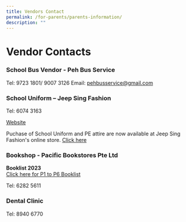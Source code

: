 ```yaml
---
title: Vendors Contact
permalink: /for-parents/parents-information/
description: ""
---
```


# **Vendor Contacts**


### School Bus Vendor - Peh Bus Service ###



Tel: 9723 1801/ 9007 3126
Email: pehbusservice@gmail.com


### School Uniform – Jeep Sing Fashion ###

Tel: 6074 3163

[Website](https://jeepsinguniform.com/)

Puchase of School Uniform and PE attire are now available at Jeep Sing Fashion's online store. 
[Click here](https://jeepsinguniform.com/collections/pasir-ris-primary-school)

### Bookshop - Pacific Bookstores Pte Ltd ###

**Booklist 2023**    
[Click here for P1 to P6 Booklist](https://pasirrispri.moe.edu.sg/wp-content/uploads/2022/11/P1-P6-Booklist_Final.pdf)

Tel: 6282 5611

### Dental Clinic ###

Tel: 8940 6770